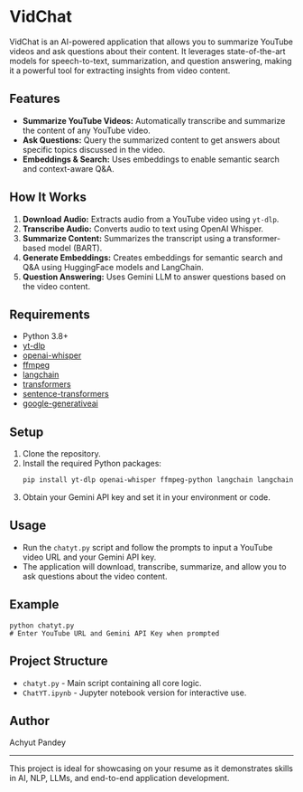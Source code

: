 # VidChat

VidChat is an AI-powered application that allows you to summarize YouTube videos and ask questions about their content. It leverages state-of-the-art models for speech-to-text, summarization, and question answering, making it a powerful tool for extracting insights from video content.

## Features
- **Summarize YouTube Videos:** Automatically transcribe and summarize the content of any YouTube video.
- **Ask Questions:** Query the summarized content to get answers about specific topics discussed in the video.
- **Embeddings & Search:** Uses embeddings to enable semantic search and context-aware Q&A.

## How It Works
1. **Download Audio:** Extracts audio from a YouTube video using `yt-dlp`.
2. **Transcribe Audio:** Converts audio to text using OpenAI Whisper.
3. **Summarize Content:** Summarizes the transcript using a transformer-based model (BART).
4. **Generate Embeddings:** Creates embeddings for semantic search and Q&A using HuggingFace models and LangChain.
5. **Question Answering:** Uses Gemini LLM to answer questions based on the video content.

## Requirements
- Python 3.8+
- [yt-dlp](https://github.com/yt-dlp/yt-dlp)
- [openai-whisper](https://github.com/openai/whisper)
- [ffmpeg](https://ffmpeg.org/)
- [langchain](https://github.com/hwchase17/langchain)
- [transformers](https://github.com/huggingface/transformers)
- [sentence-transformers](https://www.sbert.net/)
- [google-generativeai](https://github.com/google/generative-ai-python)

## Setup
1. Clone the repository.
2. Install the required Python packages:
	```bash
	pip install yt-dlp openai-whisper ffmpeg-python langchain langchain-huggingface sentence-transformers langchain-chroma langchain-community langchain-openai google-generativeai transformers
	```
3. Obtain your Gemini API key and set it in your environment or code.

## Usage
- Run the `chatyt.py` script and follow the prompts to input a YouTube video URL and your Gemini API key.
- The application will download, transcribe, summarize, and allow you to ask questions about the video content.

## Example
```
python chatyt.py
# Enter YouTube URL and Gemini API Key when prompted
```

## Project Structure
- `chatyt.py` - Main script containing all core logic.
- `ChatYT.ipynb` - Jupyter notebook version for interactive use.

## Author
Achyut Pandey

---
This project is ideal for showcasing on your resume as it demonstrates skills in AI, NLP, LLMs, and end-to-end application development.
